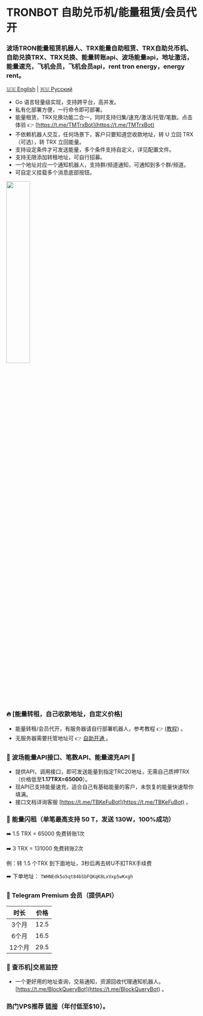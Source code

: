 # TRONBOT 自助兑币机/能量租赁/会员代开

### 波场TRON能量租赁机器人、TRX能量自助租赁、TRX自助兑币机、自助兑换TRX、TRX兑换、能量转账api、波场能量api，地址激活，能量速充，飞机会员，飞机会员api，rent tron energy，energy rent。

[🇺🇸 English](./README.en.md) | [🇷🇺 Русский](./README.ru.md)

* Go 语言轻量级实现，支持跨平台，高并发。
* 私有化部署方便，一行命令即可部署。
* 能量租赁，TRX兑换功能二合一，同时支持归集/速充/激活/托管/笔数。点击体验 👉 [https://t.me/TMTrxBot](https://t.me/TMTrxBot)
* 不依赖机器人交互，任何场景下，客户只要知道您收款地址，转 U 立回 TRX（可选），转 TRX 立回能量。
* 支持设定条件才可发送能量，多个条件支持自定义，详见配置文件。
* 支持无限添加转租地址，可自行招募。
* 一个地址对应一个通知机器人，支持群/频道通知，可通知到多个群/频道。
* 可自定义挂载多个消息底部按钮。

<img src="https://github.com/user-attachments/assets/46443890-3043-40c4-98ae-27087ea34261" width="35%">

### 🔥 [能量转租，自己收款地址，自定义价格]
* 能量转租/会员代开，有服务器请自行部署机器人，参考教程 👉 ([教程](./INSTALL.md)) 。
* 无服务器需要托管地址可 👉 [自助开通 ](https://t.me/TRONQuery_Bot)。

### 🤝 波场能量API接口、笔数API、能量速充API 🔋
* 提供API，调用接口，即可发送能量到指定TRC20地址，无需自己质押TRX（价格低至**1.17TRX=65000**）。
* 现API已支持能量速充，适合自己有基础能量的客户，未恢复的能量快速帮你填满。
* 接口文档详询客服 [https://t.me/TBKeFuBot](https://t.me/TBKeFuBot) 。

### 🔋 能量闪租（单笔最高支持 50 T，发送 130W，100%成功）
➡️ 1.5 TRX = 65000 免费转账1次

➡️ 3 TRX = 131000 免费转账2次

例：转 1.5 个TRX 到下面地址，3秒后再去转U不扣TRX手续费

➡️ 下单地址：
`TWHNEdk5o5qt84bSbFQKqK8LxVxp5wKxgh`

### 🎁 Telegram Premium 会员（提供API）

| 时长  | 价格 |
|:-----:|:-----:|
| 3个月   | 12.5  | 
| 6个月   | 16.5  | 
| 12个月  | 29.5  | 

### 🌈 查币机|交易监控
* 一个更好用的地址查询，交易通知，资源回收代理通知机器人。[https://t.me/BlockQueryBot](https://t.me/BlockQueryBot) 。

### 热门VPS推荐 [链接](./RACKNERD.md)（年付低至$10）。
